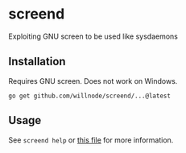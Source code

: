 # screend

Exploiting GNU screen to be used like sysdaemons

## Installation

Requires GNU screen. Does not work on Windows.

```
go get github.com/willnode/screend/...@latest
```

## Usage

See `screend help` or [this file](./screend/usage.go) for more information.
